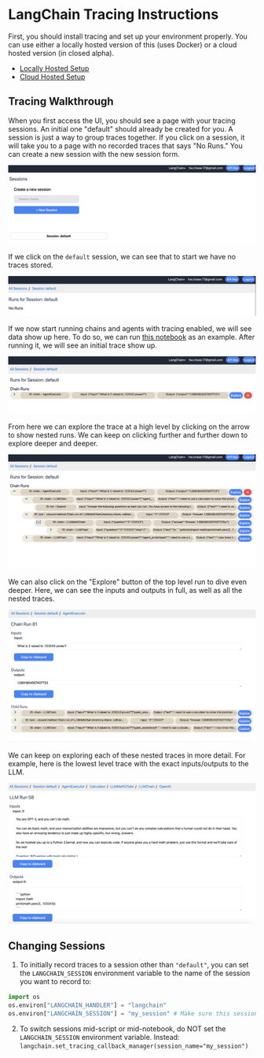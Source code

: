 # LangChain Tracing Instructions

First, you should install tracing and set up your environment properly.
You can use either a locally hosted version of this (uses Docker) or a cloud hosted version (in closed alpha).

- [Locally Hosted Setup](./tracing/local_installation.md)
- [Cloud Hosted Setup](./tracing/hosted_installation.md)

## Tracing Walkthrough

When you first access the UI, you should see a page with your tracing sessions. 
An initial one "default" should already be created for you. 
A session is just a way to group traces together. 
If you click on a session, it will take you to a page with no recorded traces that says "No Runs." 
You can create a new session with the new session form.

![](tracing/homepage.png)

If we click on the `default` session, we can see that to start we have no traces stored.

![](tracing/default_empty.png)

If we now start running chains and agents with tracing enabled, we will see data show up here.
To do so, we can run [this notebook](tracing/agent_with_tracing.ipynb) as an example.
After running it, we will see an initial trace show up.

![](tracing/first_trace.png)

From here we can explore the trace at a high level by clicking on the arrow to show nested runs.
We can keep on clicking further and further down to explore deeper and deeper.

![](tracing/explore.png)

We can also click on the "Explore" button of the top level run to dive even deeper. 
Here, we can see the inputs and outputs in full, as well as all the nested traces.

![](tracing/explore_trace.png)

We can keep on exploring each of these nested traces in more detail.
For example, here is the lowest level trace with the exact inputs/outputs to the LLM.

![](tracing/explore_llm.png)

## Changing Sessions
1. To initially record traces to a session other than `"default"`, you can set the `LANGCHAIN_SESSION` environment variable to the name of the session you want to record to:

```python
import os
os.environ["LANGCHAIN_HANDLER"] = "langchain"
os.environ["LANGCHAIN_SESSION"] = "my_session" # Make sure this session actually exists. You can create a new session in the UI.
```

2. To switch sessions mid-script or mid-notebook, do NOT set the `LANGCHAIN_SESSION` environment variable. Instead: `langchain.set_tracing_callback_manager(session_name="my_session")`
